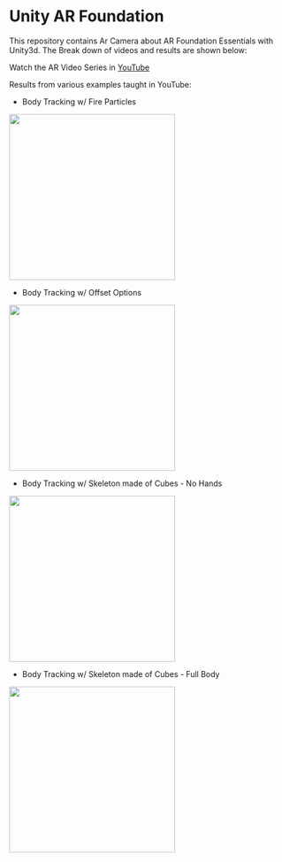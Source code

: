 # Unity AR Foundation
This repository contains Ar Camera about AR Foundation Essentials with Unity3d. The Break down of videos and results are shown below:

Watch the AR Video Series in [YouTube](https://www.youtube.com/watch?v=Wnu0zm0elHU&list=PLQMQNmwN3FvzFLpLRxA8Xa1zRypFeVav5)

Results from various examples taught in YouTube:

- Body Tracking w/ Fire Particles

<img src="https://github.com/dilmerv/UnityARFoundationEssentials/blob/master/docs/images/bodytrackingfire.gif" width="300">

- Body Tracking w/ Offset Options

<img src="https://github.com/dilmerv/UnityARFoundationEssentials/blob/master/docs/images/bodyTracking.gif" width="300">

- Body Tracking w/ Skeleton made of Cubes - No Hands

<img src="https://github.com/dilmerv/UnityARFoundationEssentials/blob/master/docs/images/bodyTrackingCubes.gif" width="300">

- Body Tracking w/ Skeleton made of Cubes - Full Body

<img src="https://github.com/dilmerv/UnityARFoundationEssentials/blob/master/docs/images/bodyTrackingCubesFull.gif" width="300">
